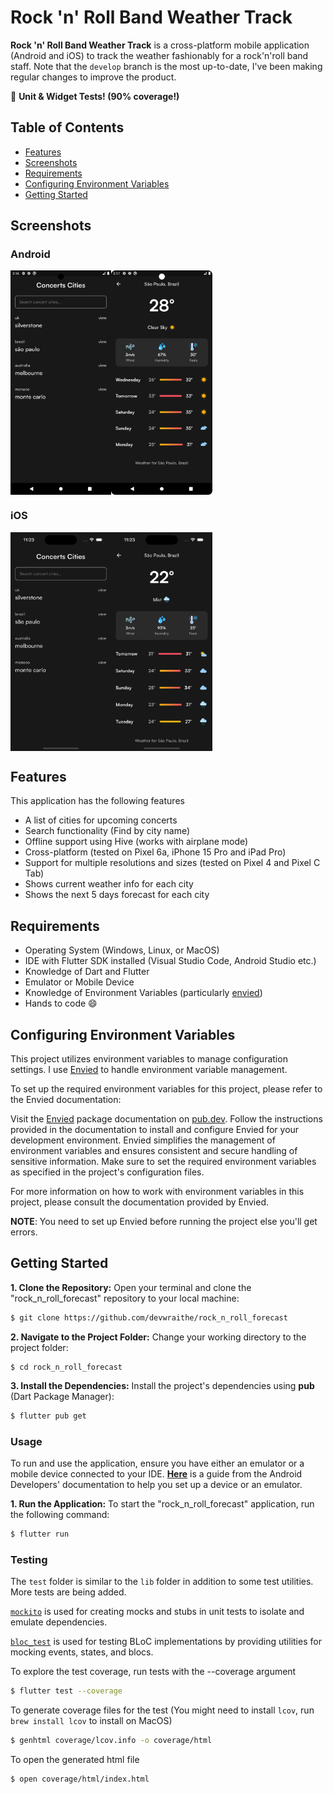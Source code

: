 # Rock 'n' Roll Band Weather Track

**Rock 'n' Roll Band Weather Track** is a cross-platform mobile application (Android and iOS) to track the weather fashionably for a rock'n'roll band staff. Note that the `develop` branch is the most up-to-date, I've been making regular changes to improve the product.

🧪 **Unit & Widget Tests! (90% coverage!)**

## Table of Contents
- [Features](#features)
- [Screenshots](#screenshots)
- [Requirements](#requirements)
- [Configuring Environment Variables](#configuring-environment-variables)
- [Getting Started](#getting-started)

## Screenshots
### Android
<div style="display: flex;">
    <img src="assets/images/github/android_1.png" alt="Image 1" width="32%"/>
    <img src="assets/images/github/android_2.png" alt="Image 2" width="32%"/>
</div>

### iOS
<div style="display: flex;">
    <img src="assets/images/github/ios_1.png" alt="Image 1" width="32%"/>
    <img src="assets/images/github/ios_2.png" alt="Image 2" width="32%"/>
</div>

## Features

This application has the following features
- A list of cities for upcoming concerts
- Search functionality (Find by city name)
- Offline support using Hive (works with airplane mode)
- Cross-platform (tested on Pixel 6a, iPhone 15 Pro and iPad Pro)
- Support for multiple resolutions and sizes (tested on Pixel 4 and Pixel C Tab)
- Shows current weather info for each city
- Shows the next 5 days forecast for each city

## Requirements

- Operating System (Windows, Linux, or MacOS)
- IDE with Flutter SDK installed (Visual Studio Code, Android Studio etc.)
- Knowledge of Dart and Flutter
- Emulator or Mobile Device
- Knowledge of Environment Variables (particularly [envied](https://pub.dev/packages/envied))
- Hands to code :smile:


## Configuring Environment Variables

This project utilizes environment variables to manage configuration settings. I use [Envied](https://pub.dev/packages/envied) to handle environment variable management.

To set up the required environment variables for this project, please refer to the Envied documentation:

Visit the [Envied](https://pub.dev/packages/envied) package documentation on [pub.dev](https://www.pub.dev).
Follow the instructions provided in the documentation to install and configure Envied for your development environment.
Envied simplifies the management of environment variables and ensures consistent and secure handling of sensitive information. Make sure to set the required environment variables as specified in the project's configuration files.

For more information on how to work with environment variables in this project, please consult the documentation provided by Envied.

**NOTE**: You need to set up Envied before running the project else you'll get errors.


## Getting Started

**1. Clone the Repository:** Open your terminal and clone the "rock_n_roll_forecast" repository to your local machine:

```sh
$ git clone https://github.com/devwraithe/rock_n_roll_forecast
```

**2. Navigate to the Project Folder:** Change your working directory to the project folder:

```
$ cd rock_n_roll_forecast
```

**3. Install the Dependencies:** Install the project's dependencies using **pub** (Dart Package Manager):

```sh
$ flutter pub get
```

### Usage

To run and use the application, ensure you have either an emulator or a mobile device connected to your IDE. **[Here](https://developer.android.com/design-for-safety/privacy-sandbox/download#:~:text=Set%20up%20an%20Android%20device%20emulator%20image,-To%20set%20up&text=In%20Android%20Studio%2C%20go%20to,it%20isn't%20already%20installed.)** is a guide from the Android Developers' documentation to help you set up a device or an emulator.

**1. Run the Application:** To start the "rock_n_roll_forecast" application, run the following command:

```sh
$ flutter run
```


### Testing
The `test` folder is similar to the `lib` folder in addition to some test utilities. More tests are being added.

[`mockito`](https://pub.dev/packages/mockito) is used for creating mocks and stubs in unit tests to isolate and emulate dependencies.

[`bloc_test`](https://pub.dev/packages/bloc_test) is used for testing BLoC implementations by providing utilities for mocking events, states, and blocs.
  
To explore the test coverage, run tests with the --coverage argument

```sh
$ flutter test --coverage
```

To generate coverage files for the test (You might need to install `lcov`, run `brew install lcov` to install on MacOS)

```sh
$ genhtml coverage/lcov.info -o coverage/html
```

To open the generated html file

```sh
$ open coverage/html/index.html
```
